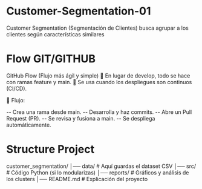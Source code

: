 # Customer-Segmentation-01
Customer Segmentation (Segmentación de Clientes) busca agrupar a los clientes según características similares


# Flow GIT/GITHUB
 GitHub Flow (Flujo más ágil y simple)
📌 En lugar de develop, todo se hace con ramas feature y main.
📌 Se usa cuando los despliegues son continuos (CI/CD).

🔹 Flujo:

-- Crea una rama desde main.
-- Desarrolla y haz commits.
-- Abre un Pull Request (PR).
-- Se revisa y fusiona a main.
-- Se despliega automáticamente.


# Structure Project
customer_segmentation/
│── data/               # Aquí guardas el dataset CSV
│── src/                # Código Python (si lo modularizas)
│── reports/            # Gráficos y análisis de los clusters
│── README.md           # Explicación del proyecto
